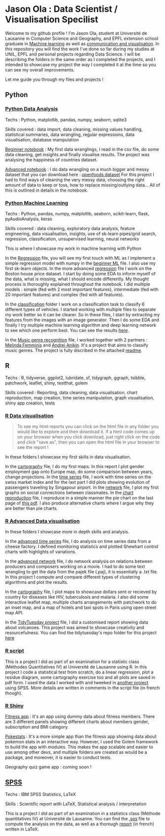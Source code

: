 # Jason Ola : Data Scientist / Visualisation Specilist

Welcome to my github profile ! I'm Jason Ola, student at Université de Lausanne in Computer Science and Geography, and EPFL extension school graduate in [Machine learning](https://github.com/jasonola/datascience/blob/master/certifications/EPFL_ML_certificate.pdf) as well as [communication and visualisation](https://github.com/jasonola/datascience/blob/master/certifications/EPFL_communication_visualisation_certificate.pdf). In this repository you will find the work I've done so far during my studies at UNIL, EPFL and personal projects regarding Data Science. I will be describing the folders in the same order as I completed the projects, and I intended to showcase my project the way I completed it at the time so you can see my overall improvements.

Let me guide you through my files and projects !

## Python

### [Python Data Analysis](https://github.com/jasonola/datascience/tree/master/python_data_analysis)

Techs : Python, matplotlib, pandas, numpy, seaborn, sqlite3

Skills covered : data import, data cleaning, missing values handling, statistical summaries, data wrangling, regular expressions, data visualisation, database manipulation

[Beginner notebook](https://github.com/jasonola/datascience/tree/master/python_data_analysis/beginner_data_wrangling) : My first data wranglings, I read in the csv file, do some data cleaning, get insights and finally visualise results. The project was analysing the happiness of countries dataset.

[Advanced notebook](https://github.com/jasonola/datascience/tree/master/python_data_analysis/advanced_data_wrangling) : I do data wrangling on a much bigger and messy dataset that you can download here : [openfoods dataset](en.openfoodfacts.org.products.tsv)
For this project I had to find ways of cleaning the very messy data, choosing the right amount of data to keep or toss, how to replace missing/outlying data... All of this is outlined in details in the notebook.

### [Python Machine Learning](https://github.com/jasonola/datascience/tree/master/python_ml)

Techs : Python, pandas, numpy, matplotlib, seaborn, scikit-learn, flask, pyAudioAnalysis, keras

Skills covered : data cleaning, exploratory data analysis, feature engineering, data visualisation, insights, use of sk-learn pipes/grid search, regression, classification, unsupervised learning, neural networks

This is where I showcase my work in machine learning with Python

In the [Regression](https://github.com/jasonola/datascience/tree/master/python_ml/regression) file, you will see my first touch with ML as I implement a simple regression model with numpy in the [beginner ML](https://github.com/jasonola/datascience/blob/master/python_ml/regression/initial_ml_exercices/beginner_ml.ipynb) file. I also use my first sk-learn objects.
In the more advanced [regression](https://github.com/jasonola/datascience/blob/master/python_ml/regression/regression/regression_project.ipynb) file I work on the Boston house price dataset. I start by doing some EDA to inform myself of the data, what is missing, what I should encode differently. My thought process is thoroughly explained throughout the notebook. I did multiple models : simple (fed with 2 most important features), intermediate (fed with 20 important features) and complex (fed with all features).

In the [classification](https://github.com/jasonola/datascience/tree/master/python_ml/classification) folder I work on a classification task to classify 6 different types of vehicles. I started working with multiple files to separate my work better so it can be clearer. So in these files, I start by extracting my features from the images with an image generator. Then I do some EDA and finally I try multiple machine learning algorithm and deep learning network to see which one perform best. You can see the results [here](https://github.com/jasonola/datascience/blob/master/python_ml/classification/09%20Results.ipynb). 

In the [Music genre recognition](https://github.com/jasonola/datascience/tree/master/python_ml/music_genre_recognition) file, I worked together with 2 partners : [Melinda Femminis](https://github.com/melindafemminis) and [Andrei Anikin](https://github.com/Andrei-ctrl). It's a project that aims to classify music genres. The project is fully discribed in the attached [readme](https://github.com/jasonola/datascience/blob/master/python_ml/music_genre_recognition/README.md). 

## R

Techs : R, tidyverse, ggplot2, lubridate, sf, tidygraph, ggraph, tsibble, patchwork, leaflet, shiny, testthat, golem

Skills covered : Reporting, data cleaning, data visualisation, chart reproduction, map creation, time series manipulation, graph visualisation, shiny app creation, tests

### [R Data visualisation](https://github.com/jasonola/datascience/tree/master/R_data_visualisation)

> To see my html reports you can click on the html file in any folder you would like to explore and then download it. If a html code comes up on your browser when you click download, just right click on the code and click "save as", then you can open the html file in your browser to see the report !

In these folders I showcase my first skills in data visualisation. 

In the [cartography](https://github.com/jasonola/datascience/tree/master/R_data_visualisation/cartography) file, I do my first maps. In this report I plot gender employment gap onto Europe map, do some comparison between years, change projections. 
In the [time series](https://github.com/jasonola/datascience/tree/master/R_data_visualisation/time_series) file, I work with time series on the swiss market index and for the last part I did plots showing evolution of passengers traveling by Singapour airport. 
In the [network](https://github.com/jasonola/datascience/tree/master/R_data_visualisation/network_analysis) file, I plot my first graphs on social connections between classmates.
In the [chart reproduction](https://github.com/jasonola/datascience/tree/master/R_data_visualisation/chart_reproduction) file, I reproduce in a simple manner the pie chart on the last page of [this pdf](https://www.vd.ch/fileadmin/user_upload/organisation/dfin/aci/fichiers_pdf/21004_2019.pdf). I also produce alternative charts where I argue why they are better than pie charts.

### [R Advanced Data visualisation](https://github.com/jasonola/datascience/tree/master/R_advanced_data_visualisation)

In these folders I showcase more in depth skills and analysis. 

In the [advanced time series](https://github.com/jasonola/datascience/tree/master/R_advanced_data_visualisation/Report_1) file, I do analysis on time series data from a cheese factory. I defined monitoring statistics and plotted Shewhart control charts with highlights of variations.

In the [advanced network](https://github.com/jasonola/datascience/tree/master/R_advanced_data_visualisation/Report_2) file, I do network analysis on relations between producers and composers working on a movie. I had to do some text wrangling to get the data from the pajek file (.paj), it is essentially a .txt file. In this project I compute and compare different types of clustering algorithms and plot the results.  

In the [cartography](https://github.com/jasonola/datascience/tree/master/R_advanced_data_visualisation/Report_3) file, I plot maps to showcase dollars sent or recieved by country for diseases like HIV, tuberculosis and malaria. I also did some interactive leaflet map, multiple charts arrangements with patchwork to do an inset map, and a map of hotels and taxi spots in Paris using open street map API.  

In the [TidyTuesday project](https://github.com/jasonola/datascience/tree/master/R_advanced_data_visualisation/Report_4) file, I did a customised report showing data about volcanoes. This project was aimed to showcase creativity and resourcefulness. You can find the tidytuesday's repo folder for this project [here](https://github.com/rfordatascience/tidytuesday/blob/master/data/2020/2020-05-12/readme.md)

### [R script](https://github.com/jasonola/datascience/tree/master/R_script)

This is a project I did as part of an examination for a statistic class (Méthodes Quantitatives IV) at Université de Lausanne using R. In this project I code a statistical test from scratch, do a linear regression, plot a residue diagram, some cartography exercise too and all plots are saved in pdf form. I used the data I worked with and tweeked in [another project](https://github.com/jasonola/datascience/tree/master/spss) using SPSS. More details are written in comments in the script file (in french though).

### [R Shiny](https://github.com/jasonola/datascience/tree/master/R_shiny)

[Fitness app](https://github.com/jasonola/datascience/tree/master/R_shiny/fitness_app) : It's an app using dummy data about fitness members. There are 3 different panels showing different charts about members gender, subscription and BMI category. 

[Pokestats](https://github.com/jasonola/datascience/tree/master/R_shiny/Pokestats) : It's a more simple app than the fitness app showing data about pokemon stats in an interactive way. However, I used the Golem framework to build the app with modules. This makes the app scalable and easier to use among other devs, and multiple folders are created as would be a package, and moreover, it is easier to conduct tests.

Geography quiz game app : coming soon !

## [SPSS](https://github.com/jasonola/datascience/tree/master/spss) 

Techs : IBM SPSS Statistics, LaTeX

Skills : Scientific report with LaTeX, Statistical analysis / interpretation

This is a project I did as part of an examination in a statistics class (Méthode quantitatives IV) at Université de Lausanne. You can find the [.sps](https://github.com/jasonola/datascience/blob/master/spss/syntaxe.sps) file to compute the analysis on the data, as well as a thorough [report](https://github.com/jasonola/datascience/blob/master/spss/analyses_crimes_cantons.pdf) (in french) written in LaTeX. 


